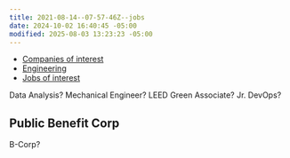 ```yaml
---
title: 2021-08-14--07-57-46Z--jobs
date: 2024-10-02 16:40:45 -05:00
modified: 2025-08-03 13:23:23 -05:00
---
```


* [Companies of interest](2021-08-14--07-58-11Z--companies_of_interest.md)
* [Engineering](2021-08-14--07-58-57Z--engineering.md)
* [Jobs of interest](2021-08-14--08-05-14Z--jobs_of_interest.md)

Data Analysis?
Mechanical Engineer?
LEED Green Associate?
Jr. DevOps?

## Public Benefit Corp

B-Corp?
